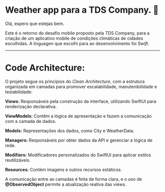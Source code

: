 # **Weather app para a TDS Company.** 🚀

   Olá, espero que estejas bem. 
   
   Este é o retorno do desafio mobile proposto pela TDS Company, para a criação de um aplicativo mobile de condições climáticas de cidades escolhidas. A linguagen que escolhi para ao desenvolvimento foi *Swift*.

---
# **Code Architecture:**

O projeto segue os princípios do *Clean Architecture*, com a estrutura organizada em camadas para promover escalabilidade, manutenibilidade e testabilidade:

**Views:** Responsáveis pela construção da interface, utilizando SwiftUI para renderização declarativa.

**ViewModels:** Contêm a lógica de apresentação e fazem a comunicação com a camada de dados.

**Models:** Representações dos dados, como City e WeatherData.

**Managers:** Responsáveis por obter dados da API e gerenciar a lógica de rede.

**Modifiers:** Modificadores personalizados do SwiftUI para aplicar estilos reutilizáveis.

**Resources:** Contém imagens e outros recursos estáticos.

A comunicação entre as camadas é feita de forma clara, e o uso de **@ObservedObject** permite a atualização reativa das views.
